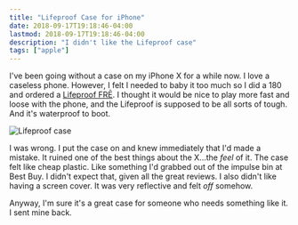 ```yaml
---
title: "Lifeproof Case for iPhone"
date: 2018-09-17T19:18:46-04:00
lastmod: 2018-09-17T19:18:46-04:00
description: "I didn't like the Lifeproof case"
tags: ["apple"]
---
```


I've been going without a case on my iPhone X for a while now. I love a caseless phone. However, I felt I needed to baby it too much so I did a 180 and ordered a [Lifeproof FRĒ](https://www.lifeproof.com/en-us/iphone-x/fre-for-iphone-x/lpfr-apl-iphn17.html). I thought it would be nice to play more fast and loose with the phone, and the Lifeproof is supposed to be all sorts of tough. And it's waterproof to boot.

![Lifeproof case](/img/2018/2018-09-17_lifeproof.jpg "Lifeproof case")

I was wrong. I put the case on and knew immediately that I'd made a mistake. It ruined one of the best things about the X...the _feel_ of it. The case felt like cheap plastic. Like something I'd grabbed out of the impulse bin at Best Buy. I didn't expect that, given all the great reviews. I also didn't like having a screen cover. It was very reflective and felt _off_ somehow.

Anyway, I'm sure it's a great case for someone who needs something like it. I sent mine back.


